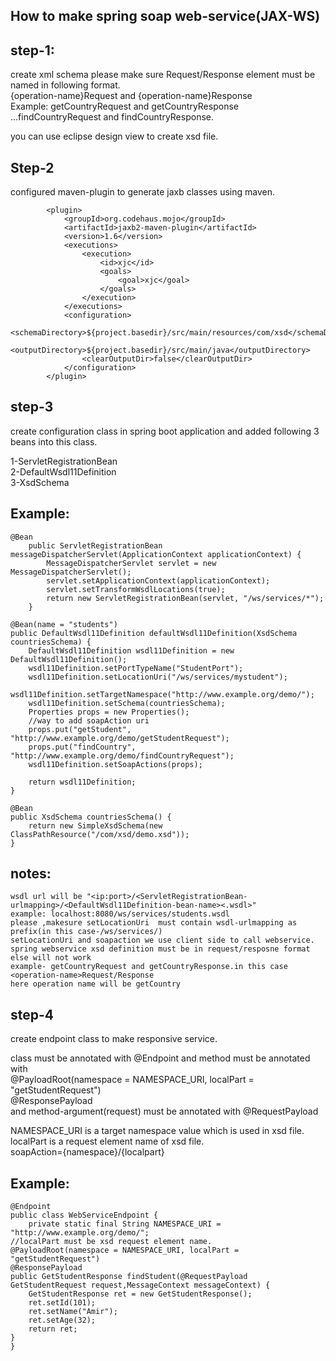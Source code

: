 How to make spring soap web-service(JAX-WS)
-------------------------------------------

step-1: 
--------
create xml schema please make sure Request/Response element must be named in following format.<br>
{operation-name}Request  and {operation-name}Response <br>
Example: getCountryRequest and getCountryResponse  ...findCountryRequest and findCountryResponse.

<element name="findCountryRequest">
    <complexType>
   		 <sequence>
    		<element name="name" type="string"/>
    	</sequence>
    </complexType>
    </element>
    
 <element name="findCountryResponse">
    <complexType>
    	<sequence>
   			 <element name="country" type="tns:Country"/>
    	</sequence>
    </complexType>
    </element>
   
you can use eclipse design view to create xsd file.

Step-2
-------
configured maven-plugin to generate jaxb classes using maven.

			<plugin>
				<groupId>org.codehaus.mojo</groupId>
				<artifactId>jaxb2-maven-plugin</artifactId>
				<version>1.6</version>
				<executions>
					<execution>
						<id>xjc</id>
						<goals>
							<goal>xjc</goal>
						</goals>
					</execution>
				</executions>
				<configuration>
					<schemaDirectory>${project.basedir}/src/main/resources/com/xsd</schemaDirectory>
					<outputDirectory>${project.basedir}/src/main/java</outputDirectory>
					<clearOutputDir>false</clearOutputDir>
				</configuration>
			</plugin>


step-3
------
create configuration class in spring boot application and added following 3 beans into this class.

1-ServletRegistrationBean <br>
2-DefaultWsdl11Definition <br>
3-XsdSchema <br>

Example:
--------
	@Bean
		public ServletRegistrationBean messageDispatcherServlet(ApplicationContext applicationContext) {
			MessageDispatcherServlet servlet = new MessageDispatcherServlet();
			servlet.setApplicationContext(applicationContext);
			servlet.setTransformWsdlLocations(true);
			return new ServletRegistrationBean(servlet, "/ws/services/*");
		}

	@Bean(name = "students")
	public DefaultWsdl11Definition defaultWsdl11Definition(XsdSchema countriesSchema) {
		DefaultWsdl11Definition wsdl11Definition = new DefaultWsdl11Definition();
		wsdl11Definition.setPortTypeName("StudentPort");
		wsdl11Definition.setLocationUri("/ws/services/mystudent");
		wsdl11Definition.setTargetNamespace("http://www.example.org/demo/");
		wsdl11Definition.setSchema(countriesSchema);
		Properties props = new Properties();
		//way to add soapAction uri
		props.put("getStudent", "http://www.example.org/demo/getStudentRequest");
		props.put("findCountry", "http://www.example.org/demo/findCountryRequest");
		wsdl11Definition.setSoapActions(props);
		
		return wsdl11Definition;
	}

	@Bean
	public XsdSchema countriesSchema() {
		return new SimpleXsdSchema(new ClassPathResource("/com/xsd/demo.xsd"));
	}

notes:
-----
	wsdl url will be "<ip:port>/<ServletRegistrationBean-urlmapping>/<DefaultWsdl11Definition-bean-name><.wsdl>"
	example: localhost:8080/ws/services/students.wsdl
	please ,makesure setLocationUri  must contain wsdl-urlmapping as prefix(in this case-/ws/services/)
	setLocationUri and soapaction we use client side to call webservice.
	spring webservice xsd definition must be in request/resposne format else will not work
	example- getCountryRequest and getCountryResponse.in this case  <operation-name>Request/Response
	here operation name will be getCountry
	
	
step-4
------
create endpoint class to make responsive service.<br>

class must be annotated with @Endpoint and method must be annotated with <br>
@PayloadRoot(namespace = NAMESPACE_URI, localPart = "getStudentRequest") <br>
@ResponsePayload <br>
and method-argument(request) must be annotated with @RequestPayload <br>

NAMESPACE_URI is a target namespace value which is used in xsd file.<br>
localPart is a request element name of xsd file.<br>
soapAction={namespace}/{localpart}


Example:
------

	@Endpoint
	public class WebServiceEndpoint {
		private static final String NAMESPACE_URI = "http://www.example.org/demo/";	
	//localPart must be xsd request element name.
	@PayloadRoot(namespace = NAMESPACE_URI, localPart = "getStudentRequest")
	@ResponsePayload
	public GetStudentResponse findStudent(@RequestPayload GetStudentRequest request,MessageContext messageContext) {
		GetStudentResponse ret = new GetStudentResponse();
		ret.setId(101);
		ret.setName("Amir");
		ret.setAge(32);
		return ret;
	}
	}